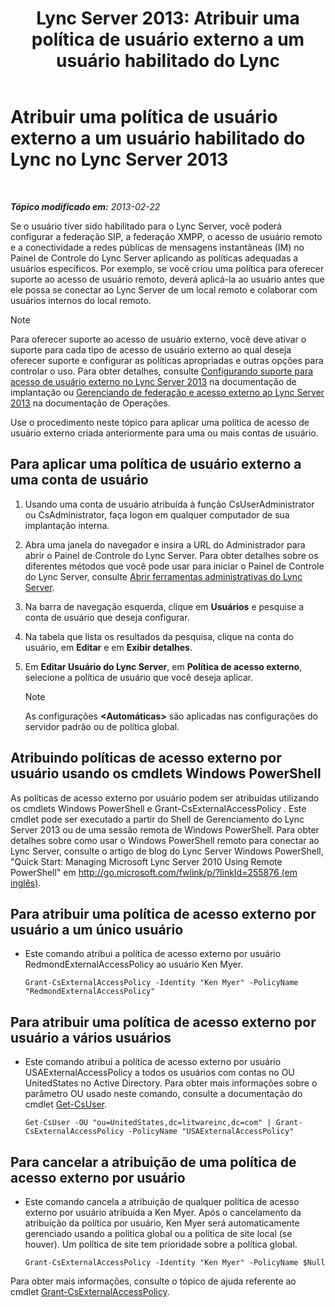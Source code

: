 ﻿---
title: 'Lync Server 2013: Atribuir uma política de usuário externo a um usuário habilitado do Lync'
TOCTitle: Atribuir uma política de usuário externo a um usuário habilitado do Lync
ms:assetid: 736fcaad-9f95-4896-b767-e199d86a00a4
ms:mtpsurl: https://technet.microsoft.com/pt-br/library/Gg398551(v=OCS.15)
ms:contentKeyID: 49307108
ms.date: 05/19/2016
mtps_version: v=OCS.15
ms.translationtype: HT
---

# Atribuir uma política de usuário externo a um usuário habilitado do Lync no Lync Server 2013

 

_**Tópico modificado em:** 2013-02-22_

Se o usuário tiver sido habilitado para o Lync Server, você poderá configurar a federação SIP, a federação XMPP, o acesso de usuário remoto e a conectividade a redes públicas de mensagens instantâneas (IM) no Painel de Controle do Lync Server aplicando as políticas adequadas a usuários específicos. Por exemplo, se você criou uma política para oferecer suporte ao acesso de usuário remoto, deverá aplicá-la ao usuário antes que ele possa se conectar ao Lync Server de um local remoto e colaborar com usuários internos do local remoto.

> [!NOTE]  
> Para oferecer suporte ao acesso de usuário externo, você deve ativar o suporte para cada tipo de acesso de usuário externo ao qual deseja oferecer suporte e configurar as políticas apropriadas e outras opções para controlar o uso. Para obter detalhes, consulte <a href="lync-server-2013-configuring-support-for-external-user-access.md">Configurando suporte para acesso de usuário externo no Lync Server 2013</a> na documentação de implantação ou <a href="lync-server-2013-managing-federation-and-external-access-to-lync-server-2013.md">Gerenciando de federação e acesso externo ao Lync Server 2013</a> na documentação de Operações.

Use o procedimento neste tópico para aplicar uma política de acesso de usuário externo criada anteriormente para uma ou mais contas de usuário.

## Para aplicar uma política de usuário externo a uma conta de usuário

1.  Usando uma conta de usuário atribuída à função CsUserAdministrator ou CsAdministrator, faça logon em qualquer computador de sua implantação interna.

2.  Abra uma janela do navegador e insira a URL do Administrador para abrir o Painel de Controle do Lync Server. Para obter detalhes sobre os diferentes métodos que você pode usar para iniciar o Painel de Controle do Lync Server, consulte [Abrir ferramentas administrativas do Lync Server](lync-server-2013-open-lync-server-administrative-tools.md).

3.  Na barra de navegação esquerda, clique em **Usuários** e pesquise a conta de usuário que deseja configurar.

4.  Na tabela que lista os resultados da pesquisa, clique na conta do usuário, em **Editar** e em **Exibir detalhes**.

5.  Em **Editar Usuário do Lync Server**, em **Política de acesso externo**, selecione a política de usuário que você deseja aplicar.
    
    > [!NOTE]  
    > As configurações <strong>&lt;Automáticas&gt;</strong> são aplicadas nas configurações do servidor padrão ou de política global.

## Atribuindo políticas de acesso externo por usuário usando os cmdlets Windows PowerShell

As políticas de acesso externo por usuário podem ser atribuídas utilizando os cmdlets Windows PowerShell e Grant-CsExternalAccessPolicy . Este cmdlet pode ser executado a partir do Shell de Gerenciamento do Lync Server 2013 ou de uma sessão remota de Windows PowerShell. Para obter detalhes sobre como usar o Windows PowerShell remoto para conectar ao Lync Server, consulte o artigo de blog do Lync Server Windows PowerShell, "Quick Start: Managing Microsoft Lync Server 2010 Using Remote PowerShell" em [http://go.microsoft.com/fwlink/p/?linkId=255876 (em inglês)](http://go.microsoft.com/fwlink/p/?linkid=255876).

## Para atribuir uma política de acesso externo por usuário a um único usuário

  - Este comando atribui a política de acesso externo por usuário RedmondExternalAccessPolicy ao usuário Ken Myer.
    
        Grant-CsExternalAccessPolicy -Identity "Ken Myer" -PolicyName "RedmondExternalAccessPolicy"

## Para atribuir uma política de acesso externo por usuário a vários usuários

  - Este comando atribui a política de acesso externo por usuário USAExternalAccessPolicy a todos os usuários com contas no OU UnitedStates no Active Directory. Para obter mais informações sobre o parâmetro OU usado neste comando, consulte a documentação do cmdlet [Get-CsUser](https://docs.microsoft.com/en-us/powershell/module/skype/Get-CsUser).
    
        Get-CsUser -OU "ou=UnitedStates,dc=litwareinc,dc=com" | Grant-CsExternalAccessPolicy -PolicyName "USAExternalAccessPolicy"

## Para cancelar a atribuição de uma política de acesso externo por usuário

  - Este comando cancela a atribuição de qualquer política de acesso externo por usuário atribuída a Ken Myer. Após o cancelamento da atribuição da política por usuário, Ken Myer será automaticamente gerenciado usando a política global ou a política de site local (se houver). Um política de site tem prioridade sobre a política global.
    
        Grant-CsExternalAccessPolicy -Identity "Ken Myer" -PolicyName $Null

Para obter mais informações, consulte o tópico de ajuda referente ao cmdlet [Grant-CsExternalAccessPolicy](https://docs.microsoft.com/en-us/powershell/module/skype/Grant-CsExternalAccessPolicy).

